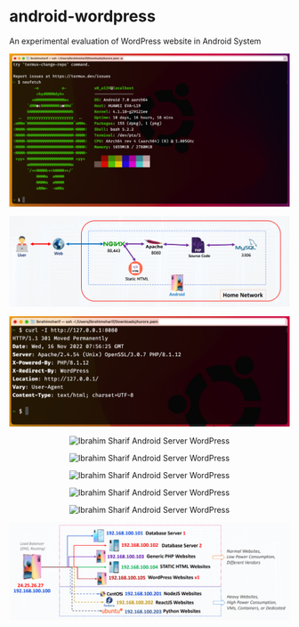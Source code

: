 # android-wordpress
An experimental evaluation of WordPress website in Android System

<p align="center">
<img src="https://raw.githubusercontent.com/shuvoaftab/android-wordpress/main/images/huawei-P9-architecture-overview.png" alt="Ibrahim Sharif Android Server WordPress" />
</p>

<p align="center">
<img src="https://raw.githubusercontent.com/shuvoaftab/shuvoaftab/master/images/Diagrams/AndroidAsServer.png" alt="Ibrahim Sharif Android Server WordPress" />
</p>

<p align="center">
<img src="https://raw.githubusercontent.com/shuvoaftab/android-wordpress/main/images/rep-Apache-header.png" alt="Ibrahim Sharif Android Server WordPress" />
</p>

<p align="center">
<img src="https://raw.githubusercontent.com/shuvoaftab/android-wordpress/main/images/" alt="Ibrahim Sharif Android Server WordPress" />
</p>


<p align="center">
<img src="https://raw.githubusercontent.com/shuvoaftab/android-wordpress/main/images/" alt="Ibrahim Sharif Android Server WordPress" />
</p>

<p align="center">
<img src="https://raw.githubusercontent.com/shuvoaftab/android-wordpress/main/images/" alt="Ibrahim Sharif Android Server WordPress" />
</p>

<p align="center">
<img src="https://raw.githubusercontent.com/shuvoaftab/android-wordpress/main/images/" alt="Ibrahim Sharif Android Server WordPress" />
</p>

<p align="center">
<img src="https://raw.githubusercontent.com/shuvoaftab/android-wordpress/main/images/" alt="Ibrahim Sharif Android Server WordPress" />
</p>

<p align="center">
<img src="https://raw.githubusercontent.com/shuvoaftab/shuvoaftab/master/images/Diagrams/LoadBalancingHomeNetwork.png" alt="Ibrahim Sharif Android Server WordPress" />
</p>
